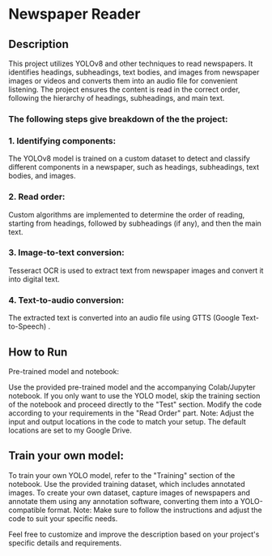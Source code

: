 

# Newspaper Reader
## Description
This project utilizes YOLOv8 and other techniques to read newspapers. It identifies headings, subheadings, text bodies, and images from newspaper images or videos and converts them into an audio file for convenient listening. The project ensures the content is read in the correct order, following the hierarchy of headings, subheadings, and main text.

### The following steps give breakdown of the the project:

### 1. Identifying components:
The YOLOv8 model is trained on a custom dataset to detect and classify different components in a newspaper, such as headings, subheadings, text bodies, and images.

### 2. Read order:
Custom algorithms are implemented to determine the order of reading, starting from headings, followed by subheadings (if any), and then the main text.

### 3. Image-to-text conversion:
Tesseract OCR is used to extract text from newspaper images and convert it into digital text.

### 4. Text-to-audio conversion:
The extracted text is converted into an audio file using GTTS (Google Text-to-Speech) .

## How to Run
Pre-trained model and notebook:

Use the provided pre-trained model and the accompanying Colab/Jupyter notebook.
If you only want to use the YOLO model, skip the training section of the notebook and proceed directly to the "Test" section. Modify the code according to your requirements in the "Read Order" part.
Note: Adjust the input and output locations in the code to match your setup. The default locations are set to my Google Drive.

## Train your own model:

To train your own YOLO model, refer to the "Training" section of the notebook.
Use the provided training dataset, which includes annotated images.
To create your own dataset, capture images of newspapers and annotate them using any annotation software, converting them into a YOLO-compatible format.
Note: Make sure to follow the instructions and adjust the code to suit your specific needs.

Feel free to customize and improve the description based on your project's specific details and requirements.
